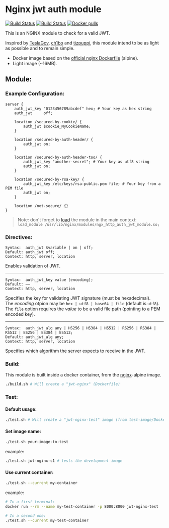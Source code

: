 [github-license-url]: /blob/master/LICENSE
[docker-url]: https://hub.docker.com/r/maxxt/nginx-jwt-module/

# Nginx jwt auth module
[![Build Status](https://img.shields.io/github/license/maxx-t/nginx-jwt-module.svg)][github-license-url]
[![Build Status](https://img.shields.io/docker/build/maxxt/nginx-jwt-module.svg)][docker-url]
[![Docker pulls](https://img.shields.io/docker/pulls/maxxt/nginx-jwt-module.svg)][docker-url]

This is an NGINX module to check for a valid JWT.

Inspired by [TeslaGov](https://github.com/TeslaGov/ngx-http-auth-jwt-module), [ch1bo](https://github.com/ch1bo/nginx-jwt) and [tizpuppi](https://github.com/tizpuppi/ngx_http_auth_jwt_module), this module intend to be as light as possible and to remain simple.
 - Docker image based on the [official nginx Dockerfile](https://github.com/nginxinc/docker-nginx) (alpine).
 - Light image (~16MB).

## Module:

### Example Configuration:
```nginx
server {
    auth_jwt_key "0123456789abcdef" hex; # Your key as hex string
    auth_jwt     off;

    location /secured-by-cookie/ {
        auth_jwt $cookie_MyCookieName;
    }

    location /secured-by-auth-header/ {
        auth_jwt on;
    }

    location /secured-by-auth-header-too/ {
        auth_jwt_key "another-secret"; # Your key as utf8 string
        auth_jwt on;
    }

    location /secured-by-rsa-key/ {
        auth_jwt_key /etc/keys/rsa-public.pem file; # Your key from a PEM file
        auth_jwt on;
    }

    location /not-secure/ {}
}
```

> Note: don't forget to [load](http://nginx.org/en/docs/ngx_core_module.html#load_module) the module in the main context: <br>`load_module /usr/lib/nginx/modules/ngx_http_auth_jwt_module.so;`

### Directives:

    Syntax:	 auth_jwt $variable | on | off;
    Default: auth_jwt off;
    Context: http, server, location

Enables validation of JWT.<hr>

    Syntax:	 auth_jwt_key value [encoding];
    Default: ——
    Context: http, server, location

Specifies the key for validating JWT signature (must be hexadecimal).<br>
The *encoding* otpion may be `hex | utf8 | base64 | file` (default is `utf8`).<br>
The `file` option requires the *value* to be a valid file path (pointing to a PEM encoded key).

<hr>

    Syntax:	 auth_jwt_alg any | HS256 | HS384 | HS512 | RS256 | RS384 | RS512 | ES256 | ES384 | ES512;
    Default: auth_jwt_alg any;
    Context: http, server, location

Specifies which algorithm the server expects to receive in the JWT.

### Build:
This module is built inside a docker container, from the [nginx](https://hub.docker.com/_/nginx/)-alpine image.

```bash
./build.sh # Will create a "jwt-nginx" (Dockerfile)
```

### Test:
#### Default usage:
```bash
./test.sh # Will create a "jwt-nginx-test" image (from test-image/Dockerfile) based on the "jwt-nginx" one.
```
#### Set image name:
```bash
./test.sh your-image-to-test
```
example:
```bash
./test.sh jwt-nginx-s1 # tests the development image
```
#### Use current container:
```bash
./test.sh --current my-container
```
example:
```bash
# In a first terminal:
docker run --rm --name my-test-container -p 8000:8000 jwt-nginx-test

# In a second one:
./test.sh --current my-test-container
```
